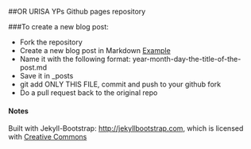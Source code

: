 ##OR URISA YPs Github pages repository

###To create a new blog post:
* Fork the repository
* Create a new blog post in Markdown [Example](https://github.com/plusjade/jekyll-bootstrap/blob/master/_posts/core-samples/2011-12-29-jekyll-introduction.md)
* Name it with the following format: year-month-day-the-title-of-the-post.md
* Save it in _posts
* git add ONLY THIS FILE, commit and push to your github fork
* Do a pull request back to the original repo

#### Notes

Built with Jekyll-Bootstrap: <http://jekyllbootstrap.com>, which is licensed with [Creative Commons](http://creativecommons.org/licenses/by-nc-sa/3.0/)
